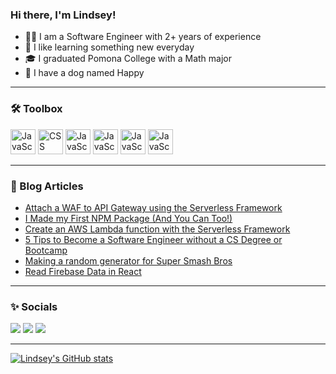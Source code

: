 ### Hi there, I'm Lindsey!
* 👩🏻 I am a Software Engineer with 2+ years of experience
* :seedling: I like learning something new everyday
* :mortar_board: I graduated Pomona College with a Math major
* :dog: I have a dog named Happy

---

### 🛠️ Toolbox

<img src="https://cdn.worldvectorlogo.com/logos/aws-2.svg" alt="JavaScript Logo" width="40" height="40"/> <img src="https://cdn.worldvectorlogo.com/logos/react-2.svg" alt="CSS Logo" width="40" height="40"/>  <img src="https://cdn.worldvectorlogo.com/logos/angular-icon-1.svg" alt="JavaScript Logo" width="40" height="40"/> <img src="https://cdn.worldvectorlogo.com/logos/python-5.svg" alt="JavaScript Logo" width="40" height="40"/> <img src="https://cdn.worldvectorlogo.com/logos/logo-javascript.svg" alt="JavaScript Logo" width="40" height="40"/> <img src="https://cdn.worldvectorlogo.com/logos/typescript.svg" alt="JavaScript Logo" width="40" height="40"/> 


---

### :bookmark_tabs:  Blog Articles
 * [Attach a WAF to API Gateway using the Serverless Framework](https://medium.com/@lindseytam/attach-a-waf-to-api-gateway-using-the-serverless-framework-15bd8a55b767)
 * [I Made my First NPM Package (And You Can Too!)](https://medium.com/@lindseytam/i-made-my-first-npm-package-and-you-can-too-314860067d05)
 * [Create an AWS Lambda function with the Serverless Framework](https://medium.com/@lindseytam/create-an-aws-lambda-function-with-the-serverless-framework-33371011ad5b)
 * [5 Tips to Become a Software Engineer without a CS Degree or Bootcamp](https://medium.com/@lindseytam/5-tips-to-become-a-software-engineer-without-a-cs-degree-or-bootcamp-33eb5c51e6f6)
 * [Making a random generator for Super Smash Bros](https://medium.com/@lindseytam/making-a-random-generator-for-super-smash-bros-68e826f37ef4)
 * [Read Firebase Data in React](https://medium.com/@lindseytam/read-firebase-data-in-react-ed0750078daf)

---

### :sparkles: Socials

<a href="https://lindseytam.com" target="_blank"><img src="https://img.shields.io/badge/website-000000?style=for-the-badge&logo=About.me&logoColor=white"/></a>
<a href="https://linkedin.com/in/lindseytam" target="_blank"><img src="https://img.shields.io/badge/LinkedIn-0077B5?style=for-the-badge&logo=linkedin&logoColor=white"/></a>
<a href="https://mydeveloperblogs.com/" target="_blank"><img src="https://img.shields.io/badge/Medium-12100E?style=for-the-badge&logo=medium&logoColor=white"/></a>


---

[![Lindsey's GitHub stats](https://github-readme-stats.vercel.app/api?username=lindseytam&theme=default)](https://github.com/anuraghazra/github-readme-stats&theme=default)



<!--
**lindseytam/lindseytam** is a ✨ _special_ ✨ repository because its `README.md` (this file) appears on your GitHub profile.

Here are some ideas to get you started:

- 🔭 I’m currently working on ...
- 🌱 I’m currently learning ...
- 👯 I’m looking to collaborate on ...
- 🤔 I’m looking for help with ...
- 💬 Ask me about ...
- 📫 How to reach me: ...
- 😄 Pronouns: ...
- ⚡ Fun fact: ...
-->
